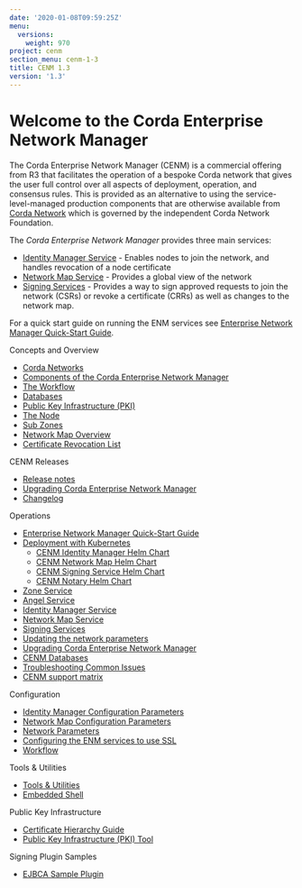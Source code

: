 ```yaml
---
date: '2020-01-08T09:59:25Z'
menu:
  versions:
    weight: 970
project: cenm
section_menu: cenm-1-3
title: CENM 1.3
version: '1.3'
---
```



# Welcome to the Corda Enterprise Network Manager

The Corda Enterprise Network Manager (CENM) is a commercial offering from R3 that facilitates the operation of a bespoke
Corda network that gives the user full control over all aspects of deployment, operation, and consensus rules.
This is provided as an alternative to using the service-level-managed production components
that are otherwise available from [Corda Network](https://corda.network) which is governed by the independent
Corda Network Foundation.

The *Corda Enterprise Network Manager* provides three main services:


* [Identity Manager Service](identity-manager.md) - Enables nodes to join the network, and handles revocation of a node certificate
* [Network Map Service](network-map.md) - Provides a global view of the network
* [Signing Services](signing-service.md) - Provides a way to sign approved requests to join the network (CSRs) or revoke a certificate  (CRRs) as well as changes to the network map.
 <!-- CSRs and CRRs - are these spelt out anywhere? if not, spell these out here followed by the abbreviations in brackets as shown above/ -->

For a quick start guide on running the ENM services see [Enterprise Network Manager Quick-Start Guide](quick-start.md).


Concepts and Overview

* [Corda Networks](corda-networks.md)
* [Components of the Corda Enterprise Network Manager](enm-components.md)
* [The Workflow](enm-components.md#the-workflow)
* [Databases](enm-components.md#databases)
* [Public Key Infrastructure (PKI)](enm-components.md#public-key-infrastructure-pki)
* [The Node](enm-components.md#the-node)
* [Sub Zones](sub-zones.md)
* [Network Map Overview](network-map-overview.md)
* [Certificate Revocation List](certificate-revocation.md)




CENM Releases

* [Release notes](release-notes.md)
* [Upgrading Corda Enterprise Network Manager](upgrade-notes.md)
* [Changelog](changelog.md)




Operations

* [Enterprise Network Manager Quick-Start Guide](quick-start.md)
* [Deployment with Kubernetes](deployment-kubernetes.md)
  * [CENM Identity Manager Helm Chart](deployment-kubernetes-idman.md)
  * [CENM Network Map Helm Chart](deployment-kubernetes-nmap.md)
  * [CENM Signing Service Helm Chart](deployment-kubernetes-signer.md)
  * [CENM Notary Helm Chart](deployment-kubernetes-notary.md)
* [Zone Service](zone-service.md)
* [Angel Service](angel-service.md)
* [Identity Manager Service](identity-manager.md)
* [Network Map Service](network-map.md)
* [Signing Services](signing-service.md)
* [Updating the network parameters](updating-network-parameters.md)
* [Upgrading Corda Enterprise Network Manager](upgrade-notes.md)
* [CENM Databases](database-set-up.md)
* [Troubleshooting Common Issues](troubleshooting-common-issues.md)
* [CENM support matrix](cenm-support-matrix.md)




Configuration

* [Identity Manager Configuration Parameters](config-identity-manager-parameters.md)
* [Network Map Configuration Parameters](config-network-map-parameters.md)
* [Network Parameters](config-network-parameters.md)
* [Configuring the ENM services to use SSL](enm-with-ssl.md)
* [Workflow](workflow.md)




Tools & Utilities

* [Tools & Utilities](tools-index.md)
* [Embedded Shell](shell.md)




Public Key Infrastructure

* [Certificate Hierarchy Guide](pki-guide.md)
* [Public Key Infrastructure (PKI) Tool](pki-tool.md)




Signing Plugin Samples

* [EJBCA Sample Plugin](ejbca-plugin.md)
